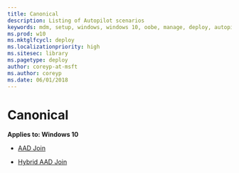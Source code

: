 ```yaml
---
title: Canonical
description: Listing of Autopilot scenarios
keywords: mdm, setup, windows, windows 10, oobe, manage, deploy, autopilot, ztd, zero-touch, partner, msfb, intune
ms.prod: w10
ms.mktglfcycl: deploy
ms.localizationpriority: high
ms.sitesec: library
ms.pagetype: deploy
author: coreyp-at-msft
ms.author: coreyp
ms.date: 06/01/2018
---
```


# Canonical

**Applies to: Windows 10**

- [AAD Join](aad-join.md)
 
- [Hybrid AAD Join](hybrid-aad-join.md)
